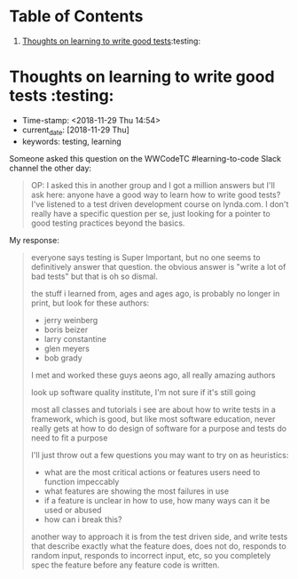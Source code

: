 
# Table of Contents

1.  [Thoughts on learning to write good tests](#orgffe8f6c):testing:


<a id="orgffe8f6c"></a>

# Thoughts on learning to write good tests     :testing:

-   Time-stamp: <span class="timestamp-wrapper"><span class="timestamp">&lt;2018-11-29 Thu 14:54&gt;</span></span>
-   current<sub>date</sub>: <span class="timestamp-wrapper"><span class="timestamp">[2018-11-29 Thu]</span></span>
-   keywords: testing, learning

Someone asked this question on the WWCodeTC #learning-to-code Slack channel the other day:

> OP: I asked this in another group and I got a million answers but I'll ask here: anyone have a good way to learn how to write good tests? I've listened to a test driven development course on lynda.com. I don't really have a specific question per se, just looking for a pointer to good testing practices beyond the basics.

My response:

> 
> 
> everyone says testing is Super Important, but no one seems to definitively answer that question. the obvious answer is "write a lot of bad tests" but that is oh so dismal.
> 
> the stuff i learned from, ages and ages ago, is probably no longer in print, but look for these authors:
> 
> -   jerry weinberg
> -   boris beizer
> -   larry constantine
> -   glen meyers
> -   bob grady
> 
> I met and worked these guys aeons ago, all really amazing authors
> 
> look up software quality institute,  I'm not sure if it's still going
> 
> most all classes and tutorials i see are about how to write tests in a framework, which is good, but like most software education, never really gets at how to do design of software for a purpose and tests do need to fit a purpose
> 
> I'll just throw out a few questions you may want to try on as heuristics:
> 
> -   what are the most critical actions or features users need to function impeccably
> -   what features are showing the most failures in use
> -   if a feature is unclear in how to use, how many ways can it be used or abused
> -   how can i break this?
> 
> another way to approach it is from the test driven side, and write tests that describe exactly what the feature does, does not do, responds to random input, responds to incorrect input, etc, so you completely spec the feature before any feature code is written.

